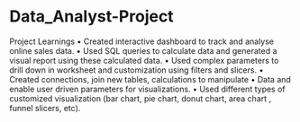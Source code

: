 # Data_Analyst-Project
Project Learnings
•	Created interactive dashboard to track and analyse online sales data.
•	Used SQL queries to calculate data and generated a visual report using these calculated data.
•	Used complex parameters to drill down in worksheet and customization using filters and slicers.
•	Created connections, join new tables, calculations to manipulate
•	Data and enable user driven parameters for visualizations.
•	Used different types of customized visualization (bar chart, pie chart, donut chart, area chart , funnel slicers, etc).
